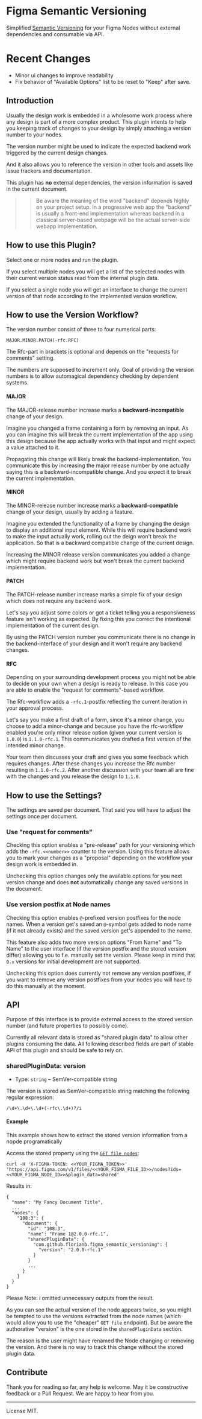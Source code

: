 # Figma Semantic Versioning

Simplified [Semantic Versioning][semver] for your Figma Nodes without external dependencies and consumable via API.


# Recent Changes

- Minor ui changes to improve readability
- Fix behavior of "Available Options" list to be reset to "Keep" after save.

## Introduction

Usually the design work is embedded in a wholesome work process where any design is part of a more complex product. This plugin intents to help you keeping track of changes to your design by simply attaching a version number to your nodes.

The version number might be used to indicate the expected backend work triggered by the current design changes.

And it also allows you to reference the version in other tools and assets like issue trackers and documentation.

This plugin has **no** external dependencies, the version information is saved in the current document.

>> Be aware the meaning of the word "backend" depends highly on your project setup. In a progressive web app the "backend" is usually a front-end implementation whereas backend in a classical server-based webpage will be the actual server-side webapp implementation.

## How to use this Plugin?

Select one or more nodes and run the plugin.

If you select multiple nodes you will get a list of the selected nodes with their current version status read from the internal plugin data.

If you select a single node you will get an interface to change the current version of that node according to the implemented version workflow.

## How to use the Version Workflow?

The version number consist of three to four numerical parts:

```
MAJOR.MINOR.PATCH(-rfc.RFC)
```

The Rfc-part in brackets is optional and depends on the "requests for comments" setting.

The numbers are supposed to increment only. Goal of providing the version numbers is to allow automagical dependency checking by dependent systems.

#### MAJOR

The MAJOR-release number increase marks a **backward-incompatible** change of your design.

Imagine you changed a frame containing a form by removing an input. As you can imagine this will break the current implementation of the app using this design because the app actually works with that input and might expect a value attached to it.

Propagating this change will likely break the backend-implementation. You communicate this by increasing the major release number by one actually saying this is a backward-incompatible change. And you expect it to break the current implementation.

#### MINOR

The MINOR-release number increase marks a **backward-compatible** change of your design, usually by adding a feature.

Imagine you extended the functionality of a frame by changing the design to display an additional input element. While this will require backend work to make the input actually work, rolling out the deign won't break the application. So that is a backward compatible change of the current design.

Increasing the MINOR release version communicates you added a change which might require backend work but won't break the current backend implementation.

#### PATCH

The PATCH-release number increase marks a simple fix of your design which does not require any backend work.

Let's say you adjust some colors or got a ticket telling you a responsiveness feature isn't working as expected. By fixing this you correct the intentional implementation of the current design.

By using the PATCH version number you communicate there is no change in the backend-interface of your design and it won't require any backend changes.

#### RFC

Depending on your surrounding development process you might not be able to decide on your own when a design is ready to release. In this case you are able to enable the "request for comments"-based workflow.

The Rfc-workflow adds a `-rfc.1`-postfix reflecting the current iteration in your approval process.

Let's say you make a first draft of a form, since it's a minor change, you choose to add a minor-change and because you have the rfc-workflow enabled you're only minor release option (given your current version is `1.0.0`) is `1.1.0-rfc.1`. This communicates you drafted a first version of the intended minor change.

Your team then discusses your draft and gives you some feedback which requires changes. After these changes you increase the Rfc number resulting in `1.1.0-rfc.2`. After another discussion with your team all are fine with the changes and you release the design to `1.1.0`.

## How to use the Settings?

The settings are saved per document. That said you will have to adjust the settings once per document.

### Use "request for comments"

Checking this option enables a "pre-release" path for your versioning which adds the `-rfc.<<number>>` counter to the version. Using this feature allows you to mark your changes as a "proposal" depending on the workflow your design work is embedded in.

Unchecking this option changes only the available options for you next version change and does **not** automatically change any saved versions in the document.

### Use version postfix at Node names

Checking this option enables `@`-prefixed version postfixes for the node names. When a version get's saved an `@`-symbol gets added to node name (if it not already exists) and the saved version get's appended to the name.

This feature also adds two more version options "From Name" and "To Name" to the user interface (if the version postfix and the stored version differ) allowing you to f.e. manually set the version. Please keep in mind that `0.x` versions for initial development are not supported.

Unchecking this option does currently not remove any version postfixes, if you want to remove any version postfixes from your nodes you will have to do this manually at the moment.

## API

Purpose of this interface is to provide external access to the stored version number (and future properties to possibly come).

Currently all relevant data is stored as "shared plugin data" to allow other plugins consuming the data. All following described fields are part of stable API of this plugin and should be safe to rely on.

### sharedPluginData: version

- Type: `string` – SemVer-compatible string

The version is stored as SemVer-compatible string matching the following regular expression:

```
/\d+\.\d+\.\d+(-rfc\.\d+)?/i
```

#### Example

This example shows how to extract the stored version information from a nopde programatically 

Access the stored property using the [`GET file nodes`][rest-api-files-endpoint]:

```
curl -H 'X-FIGMA-TOKEN: <<YOUR_FIGMA_TOKEN>>' 'https://api.figma.com/v1/files/<<YOUR_FIGMA_FILE_ID>>/nodes?ids=<<YOUR_FIGMA_NODE_ID>>&plugin_data=shared'
```

Results in:

```
{
  "name": "My Fancy Document Title",
  ...
  "nodes": {
    "108:3": {
      "document": {
        "id": "108:3",
        "name": "Frame 1@2.0.0-rfc.1",
        "sharedPluginData": {
          "com.github.florianb.figma_semantic_versioning": {
            "version": "2.0.0-rfc.1"
          }
        }
        ...
      }
    }
  }
}
```

Please Note: i omitted unnecessary outputs from the result.

As you can see the actual version of the node appears twice, so you might be tempted to use the versions extracted from the node names (which would allow you to use the "cheaper" `GET file` endpoint). But be aware the authorative "version" is the one stored in the `sharedPluginData` section.

The reason is the user might have renamed the Node changing or removing the version. And there is no way to track this change without the stored plugin data.

## Contribute

Thank you for reading so far, any help is welcome. May it be constructive feedback or a Pull Request. We are happy to hear from you.

---

License MIT.

[semver]: https://semver.org/
[rest-api-files-endpoint]: https://www.figma.com/developers/api#get-files-endpoint
